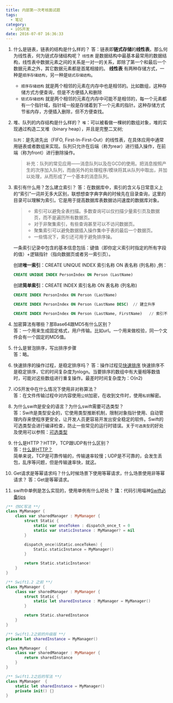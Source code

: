```yaml
---
title: 内部第一次考核面试题
tags:
  - 笔记
category:
  - iOS开发
date: 2016-07-07 16:36:33
---
```


1. 什么是链表，链表的结构是什么样的？
   答：链表即**链式存储**的**线性表**。那么何为线性表，何为链式存储结构呢？
   `线性表` 是数据结构中最基本最常用的数据结构，线性表中数据元素之间的关系是一对一的关系，即除了第一个和最后一个数据元素之外，其它数据元素都是首尾相接的。
	**线性表** 有两种存储方式，一种是`顺序存储结构`，另一种是`链式存储结构`。
	* `顺序存储结构` 就是两个相邻的元素在内存中也是相邻的。比如数组，这种存储方式方便查询，但是不方便插入和删除
	* `链式存储结构` 就是两个相邻的元素在内存中可能不是相邻的，每一个元素都有一个指针域，指针域一般是存储着到下一个元素的指针。这种存储方式节省内存，方便插入删除，但不方便查找。

2. 堆、队列的内存结构是什么样的？
   `堆`：可以被看做一棵树的数组对象，堆的实现通过构造二叉堆（binary heap），并且是完整二叉树;  
   
   `队列`：是先进先出（FIFO, First-In-First-Out）的线性表，在具体应用中通常用链表或者数组来实现。队列只允许在后端（称为rear）进行插入操作，在前端（称为front）进行删除操作。
    >补充：队列的常见应用——消息队列以及在GCD的使用。把消息按照产生的次序加入队列，而由另外的处理程序/模块将其从队列中取出，并加以处理，从而形成了一个基本的消息队列。

3. 索引有什么用？怎么建立索引？
   答：在数据库中，索引的含义与日常意义上的“索引”一词并无多大区别，联想想查字典字典的时候先在目录查询，这里的目录可以理解为索引。它是用于提高数据库表数据访问速度的数据库对象。
   
	> * 索引可以避免全表扫描。多数查询可以仅扫描少量索引页及数据页，而不是遍历所有数据页。
	> * 对于非聚集索引，有些查询甚至可以不访问数据页。
	> * 聚集索引可以避免数据插入操作集中于表的最后一个数据页。
	> * 一些情况下，索引还可用于避免排序操。      

	一条索引记录中包含的基本信息包括：键值（即你定义索引时指定的所有字段的值）+逻辑指针（指向数据页或者另一索引页）。
	
	创建**唯一索引**：CREATE UNIQUE INDEX 索引名称 ON 表名称 (列名称) ,例：

	``` SQL
	CREATE UNIQUE INDEX PersonIndex ON Person (LastName) 
	```

	创建**简单索引**：CREATE INDEX 索引名称 ON 表名称 (列名称)

	``` SQL
	CREATE INDEX PersonIndex ON Person (LastName) 

	CREATE INDEX PersonIndex ON Person (LastName DESC)  // 建立升序

	CREATE INDEX PersonIndex ON Person (LastName, FirstName)   // 索引不止一个列
	```

4. 加密算法有哪些？那Base64跟MD5有什么区别？         
	答：一个用来生成固定格式，用户传输。比如url。一个用来做校验，同一个文件会有一个固定的MD5值。
	
5. 什么是冒泡排序，写出排序步骤         
	答：略。
	
6. 快速排序的操作过程，是稳定排序吗？
   答：操作过程见[快速排序](https://huntermz.github.io/2016/07/07/%E7%AE%97%E6%B3%95/)
   快速排序不是稳定排序，它的时间复杂度为nlogn。当要排序的数组中有大量相等数值时，可能对这些数组进行重复操作。最差时时间复杂度为：Ο(n2)
   
7. iOS开发中在什么情况下使用非对称算法？       
	答：在文件传输过程中对内容使用`公钥`加密，在收到文件时，使用`私钥`解密。
	
8. 为什么swift是安全的语言？为什么swift需要可选类型？           
	答：Swift是类型安全的，它使用类型推断机制，限制对象指针使用、自动管理内存来使程序更安全，让开发人员更容易开发出安全稳定的软件。Swift的可选类型会进行编译检查，防止一些常见的运行时错误。关于`可选类型`的好处及使用可以参照：[可选类型](http://blog.callmewhy.com/2014/09/23/beginners-guide-optionals-swift/)
	
9. 什么是HTTP？HTTP，TCP跟UDP有什么区别？       
   答：[什么是HTTP？](https://huntermz.github.io/2016/07/07/HTTP%E5%8D%8F%E8%AE%AE/)    
   简单来说，TCP是可靠传输的，传输速率较慢；UDP是不可靠的，会发生丢包，乱序等问题，但是传输速率快，就这。
           
10. Get请求是等幂请求吗？什么时候场景下使用等幂请求，什么场景使用非等幂请求？
   答：Get是等幂请求。
   
11. swift中单例是怎么实现的，使用单例有什么好处？
**注**：代码引用喵神[Swift必备tips](http://swifter.tips/singleton/)

``` swift
/** 仿OC写法 **/
class MyManager {
    class var sharedManager : MyManager {
        struct Static {
            static var onceToken : dispatch_once_t = 0
            static var staticInstance : MyManager? = nil
        }

        dispatch_once(&Static.onceToken) {
            Static.staticInstance = MyManager()
        }

        return Static.staticInstance!
    }
}

/** Swift1.2 之前 **/
class MyManager {
    class var sharedManager : MyManager {
        struct Static {
            static let sharedInstance : MyManager = MyManager()
        }

        return Static.sharedInstance
    }
}

/** Swift1.2之前的升级版 **/
private let sharedInstance = MyManager()

class MyManager  {
    class var sharedManager : MyManager {
        return sharedInstance
    }
}

/** Swift1.2之后的写法 **/
class MyManager  {
    static let sharedInstance = MyManager()
    private init() {}
}
```



